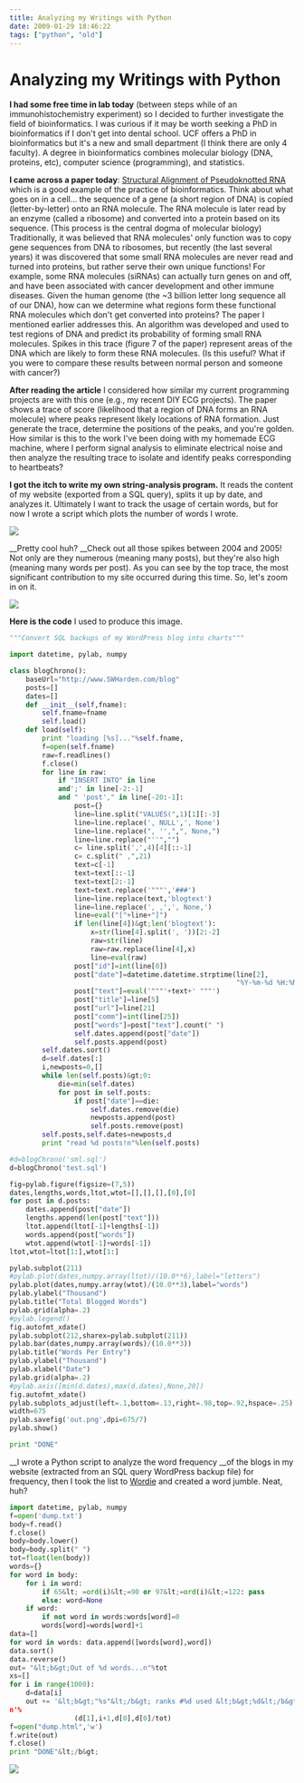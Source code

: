 ```yaml
---
title: Analyzing my Writings with Python
date: 2009-01-29 18:46:22
tags: ["python", "old"]
---
```


# Analyzing my Writings with Python

__I had some free time in lab today__ (between steps while of an immunohistochemistry experiment) so I decided to further investigate the field of bioinformatics. I was curious if it may be worth seeking a PhD in bioinformatics if I don't get into dental school. UCF offers a PhD in bioinformatics but it's a new and small department (I think there are only 4 faculty). A degree in bioinformatics combines molecular biology (DNA, proteins, etc), computer science (programming), and statistics.

__I came across a paper today__: [Structural Alignment of Pseudoknotted RNA](http://cseweb.ucsd.edu/users/shzhang/app/RECOMB2005_pseudoknot.pdf) which is a good example of the practice of bioinformatics. Think about what goes on in a cell... the sequence of a gene (a short region of DNA) is copied (letter-by-letter) onto an RNA molecule. The RNA molecule is later read by an enzyme (called a ribosome) and converted into a protein based on its sequence. (This process is the central dogma of molecular biology) Traditionally, it was believed that RNA molecules' only function was to copy gene sequences from DNA to ribosomes, but recently (the last several years) it was discovered that some small RNA molecules are never read and turned into proteins, but rather serve their own unique functions! For example, some RNA molecules (siRNAs) can actually turn genes on and off, and have been associated with cancer development and other immune diseases. Given the human genome (the ~3 billion letter long sequence all of our DNA), how can we determine what regions form these functional RNA molecules which don't get converted into proteins? The paper I mentioned earlier addresses this. An algorithm was developed and used to test regions of DNA and predict its probability of forming small RNA molecules. Spikes in this trace (figure 7 of the paper) represent areas of the DNA which are likely to form these RNA molecules. (Is this useful? What if you were to compare these results between normal person and someone with cancer?)

__After reading the article__ I considered how similar my current programming projects are with this one (e.g., my recent DIY ECG projects). The paper shows a trace of score (likelihood that a region of DNA forms an RNA molecule) where peaks represent likely locations of RNA formation. Just generate the trace, determine the positions of the peaks, and you're golden. How similar is this to the work I've been doing with my homemade ECG machine, where I perform signal analysis to eliminate electrical noise and then analyze the resulting trace to isolate and identify peaks corresponding to heartbeats?

__I got the itch to write my own string-analysis program.__ It reads the content of my website (exported from a SQL query), splits it up by date, and analyzes it. Ultimately I want to track the usage of certain words, but for now I wrote a script which plots the number of words I wrote.

<div class="text-center">

[![](https://swharden.com/static/2009/01/29/blog_words_thumb.jpg)](https://swharden.com/static/2009/01/29/blog_words.png)

</div>

__Pretty cool huh? __Check out all those spikes between 2004 and 2005! Not only are they numerous (meaning many posts), but they're also high (meaning many words per post). As you can see by the top trace, the most significant contribution to my site occurred during this time. So, let's zoom in on it.

<div class="text-center">

[![](https://swharden.com/static/2009/01/29/blog_words_zoom_thumb.jpg)](https://swharden.com/static/2009/01/29/blog_words_zoom.png)

</div>

__Here is the code__ I used to produce this image.

```python
"""Convert SQL backups of my WordPress blog into charts"""

import datetime, pylab, numpy

class blogChrono():
    baseUrl="http://www.SWHarden.com/blog"
    posts=[]
    dates=[]
    def __init__(self,fname):
        self.fname=fname
        self.load()
    def load(self):
        print "loading [%s]..."%self.fname,
        f=open(self.fname)
        raw=f.readlines()
        f.close()
        for line in raw:
            if "INSERT INTO" in line
            and';' in line[-2:-1]
            and " 'post'," in line[-20:-1]:
                post={}
                line=line.split("VALUES(",1)[1][:-3]
                line=line.replace(', NULL',', None')
                line=line.replace(", '',",", None,")
                line=line.replace("''","")
                c= line.split(',',4)[4][::-1]
                c= c.split(" ,",21)
                text=c[-1]
                text=text[::-1]
                text=text[2:-1]
                text=text.replace('"""','###')
                line=line.replace(text,'blogtext')
                line=line.replace(', ,',', None,')
                line=eval("["+line+"]")
                if len(line[4])&gt;len('blogtext'):
                    x=str(line[4].split(', '))[2:-2]
                    raw=str(line)
                    raw=raw.replace(line[4],x)
                    line=eval(raw)
                post["id"]=int(line[0])
                post["date"]=datetime.datetime.strptime(line[2],
                                                        "%Y-%m-%d %H:%M:%S")
                post["text"]=eval('"""'+text+' """')
                post["title"]=line[5]
                post["url"]=line[21]
                post["comm"]=int(line[25])
                post["words"]=post["text"].count(" ")
                self.dates.append(post["date"])
                self.posts.append(post)
        self.dates.sort()
        d=self.dates[:]
        i,newposts=0,[]
        while len(self.posts)&gt;0:
            die=min(self.dates)
            for post in self.posts:
                if post["date"]==die:
                    self.dates.remove(die)
                    newposts.append(post)
                    self.posts.remove(post)
        self.posts,self.dates=newposts,d
        print "read %d posts!n"%len(self.posts)

#d=blogChrono('sml.sql')
d=blogChrono('test.sql')

fig=pylab.figure(figsize=(7,5))
dates,lengths,words,ltot,wtot=[],[],[],[0],[0]
for post in d.posts:
    dates.append(post["date"])
    lengths.append(len(post["text"]))
    ltot.append(ltot[-1]+lengths[-1])
    words.append(post["words"])
    wtot.append(wtot[-1]+words[-1])
ltot,wtot=ltot[1:],wtot[1:]

pylab.subplot(211)
#pylab.plot(dates,numpy.array(ltot)/(10.0**6),label="letters")
pylab.plot(dates,numpy.array(wtot)/(10.0**3),label="words")
pylab.ylabel("Thousand")
pylab.title("Total Blogged Words")
pylab.grid(alpha=.2)
#pylab.legend()
fig.autofmt_xdate()
pylab.subplot(212,sharex=pylab.subplot(211))
pylab.bar(dates,numpy.array(words)/(10.0**3))
pylab.title("Words Per Entry")
pylab.ylabel("Thousand")
pylab.xlabel("Date")
pylab.grid(alpha=.2)
#pylab.axis([min(d.dates),max(d.dates),None,20])
fig.autofmt_xdate()
pylab.subplots_adjust(left=.1,bottom=.13,right=.98,top=.92,hspace=.25)
width=675
pylab.savefig('out.png',dpi=675/7)
pylab.show()

print "DONE"
```

__I wrote a Python script to analyze the word frequency __of the blogs in my website (extracted from an SQL query WordPress backup file) for frequency, then I took the list to [Wordie](http://www.wordle.net/) and created a word jumble. Neat, huh?

```python
import datetime, pylab, numpy
f=open('dump.txt')
body=f.read()
f.close()
body=body.lower()
body=body.split(" ")
tot=float(len(body))
words={}
for word in body:
    for i in word:
        if 65&lt; =ord(i)&lt;=90 or 97&lt;=ord(i)&lt;=122: pass
        else: word=None
    if word:
        if not word in words:words[word]=0
        words[word]=words[word]+1
data=[]
for word in words: data.append([words[word],word])
data.sort()
data.reverse()
out= "&lt;b&gt;Out of %d words...n"%tot
xs=[]
for i in range(1000):
    d=data[i]
    out += '&lt;b&gt;"%s"&lt;/b&gt; ranks #%d used &lt;b&gt;%d&lt;/b&gt; times (%.05f%%)
n'%
                (d[1],i+1,d[0],d[0]/tot)
f=open("dump.html",'w')
f.write(out)
f.close()
print "DONE"&lt;/b&gt;
```

<div class="text-center">

[![](https://swharden.com/static/2009/01/29/wordie2_thumb.jpg)](https://swharden.com/static/2009/01/29/wordie2.png)

</div>

